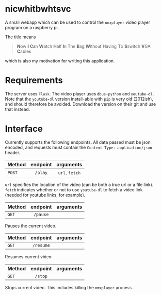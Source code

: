 # nicwhitbwhtsvc

A small webapp which can be used to control the `omxplayer` video
player program on a raspberry pi.

The title means

>**N**ow **I** **C**an **W**atch **H**alf **I**n **T**he **B**ag
>**W**ithout **H**aving **T**o **S**switch **V**GA **C**ables

which is also my motivation for writing this application.

# Requirements

The server uses `Flask`. The video player uses `dbus-python` and
`youtube-dl`. Note that the `youtube-dl` version install-able with
`pip` is very old (2012ish), and should therefore be avoided. Download
the version on their git and use that instead.

# Interface

Currently supports the following endpoints. All data passed must be
json encoded, and requests must contain the `Content-Type:
application/json` header.

| Method | endpoint | arguments |
| ------ |:--------:|:---------:|
| `POST`   | `/play`    | `url`, `fetch`|

`url` specifies the location of the video (can be both a true url or a
file link). `fetch` indicates whether or not to use `youtube-dl` to
fetch a video link (needed for youtube links, for example).

| Method | endpoint | arguments |
| ------ |:--------:|:---------:|
| `GET` | `/pause` | |
Pauses the current video.

| Method | endpoint | arguments |
| ------ |:--------:|:---------:|
| `GET` | `/resume` | |
Resumes current video

| Method | endpoint | arguments |
| ------ |:--------:|:---------:|
| `GET` | `/stop` | |
Stops current video. This includes killing the `omxplayer` process.
